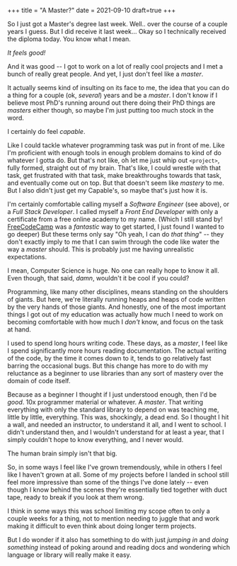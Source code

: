 +++
title = "A Master?"
date = 2021-09-10
draft=true
+++

So I just got a Master's degree last week.
Well.. over the course of a couple years I guess. But I did receive it last week...
Okay so I technically received the diploma today. You know what I mean.

_It feels good!_

And it was good --
I got to work on a lot of really cool projects and I met a bunch of really great people.
And yet, I just don't feel like a _master_.

<!-- more -->

It actually seems kind of insulting on its face to me, the idea that you can do a thing
for a couple <comment>(ok, _several_)</comment> years and be a _master_.
I don't know if I believe most PhD's running around out there doing their PhD things are _masters_ either though,
so maybe I'm just putting too much stock in the word.

I certainly do feel _capable_.

Like I could tackle whatever programming task was put in front of me.
Like I'm proficient with enough tools in enough problem domains to kind of do whatever I gotta do.
But that's not like, oh let me just whip out `<project>`, fully formed, straight out of my brain.
That's like, I could wrestle with that task, get frustrated with that task,
make breakthroughs towards that task, and eventually come out on top.
But that doesn't seem like _mastery_ to me.
But I also didn't just get my Capable's, so maybe that's just how it is.

I'm certainly comfortable calling myself a _Software Engineer_ (see above),
or a _Full Stack Developer_. I called myself a _Front End Developer_ with only
a certificate from a free online academy to my name.
(Which I still stand by! [FreeCodeCamp](https://www.freecodecamp.org/) was a _fantastic_ way to get started, I just found I wanted to go deeper)
But these terms only say "Oh yeah, I can do _that thing_" -- they don't exactly imply to me
that I can swim through the code like water the way a _master_ should.
This is probably just me having unrealistic expectations.

I mean, Computer Science is huge.
No one can really hope to know it all.
Even though, that said, _damn_, wouldn't it be cool if you could?

Programming, like many other disciplines, means standing on the shoulders of giants.
But here, we're literally running heaps and heaps of code written by the very hands of those giants.
And honestly, one of the most important things I got out of my education was actually
how much I need to work on becoming comfortable with how much I _don't_ know,
and focus on the task at hand.

I used to spend long hours writing code.
These days, as a _master_, I feel like I spend significantly more hours reading documentation.
The actual writing of the code, by the time it comes down to it, tends to go relatively fast
barring the occasional bugs.
But this change has more to do with my reluctance as a beginner to use libraries than any sort
of mastery over the domain of code itself.

Because as a beginner I thought if I just understood enough, then I'd be _good_.
10x programmer material or whatever. A _master_.
That writing everything with only the standard library to depend on was teaching me, little by little, everything.
This was, shockingly, a dead end.
So I thought I hit a wall, and needed an instructor, to understand it all,
and I went to school.
I didn't understand then,
and I wouldn't understand for at least a year,
that I simply couldn't hope to know everything, and I never would.

The human brain simply isn't that big.

So, in some ways I feel like I've grown tremendously, while in others I feel like
I haven't grown at all.
Some of my projects before I landed in school still feel more impressive than
some of the things I've done lately -- even though I know behind the scenes
they're essentially tied together with
duct tape, ready to break if you look at them wrong.

I think in some ways this was school limiting my scope often to only a couple weeks
for a thing,
not to mention needing to juggle that and work making it difficult to even think about
doing longer term projects.

But I do wonder if it also has something to do with just _jumping in_ and _doing something_
instead of poking around and reading docs and wondering which language or library will really make it easy.
